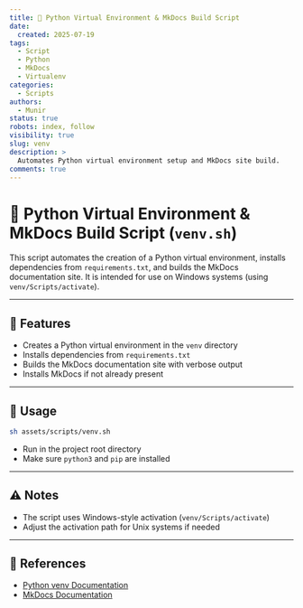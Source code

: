 ```yaml
---
title: 🐍 Python Virtual Environment & MkDocs Build Script
date:
  created: 2025-07-19
tags:
  - Script
  - Python
  - MkDocs
  - Virtualenv
categories:
  - Scripts
authors:
  - Munir
status: true
robots: index, follow
visibility: true
slug: venv
description: >
  Automates Python virtual environment setup and MkDocs site build.
comments: true
---
```


# 🐍 Python Virtual Environment & MkDocs Build Script (`venv.sh`)

This script automates the creation of a Python virtual environment, installs dependencies from `requirements.txt`, and builds the MkDocs documentation site. It is intended for use on Windows systems (using `venv/Scripts/activate`).

<!-- more -->

---

## 📑 Features
- Creates a Python virtual environment in the `venv` directory
- Installs dependencies from `requirements.txt`
- Builds the MkDocs documentation site with verbose output
- Installs MkDocs if not already present

---

## 🚀 Usage

```bash
sh assets/scripts/venv.sh
```

- Run in the project root directory
- Make sure `python3` and `pip` are installed

---

## ⚠️ Notes
- The script uses Windows-style activation (`venv/Scripts/activate`)
- Adjust the activation path for Unix systems if needed

---

## 🔗 References
- [Python venv Documentation](https://docs.python.org/3/library/venv.html)
- [MkDocs Documentation](https://www.mkdocs.org/) 

